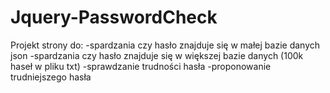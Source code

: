 # Jquery-PasswordCheck

Projekt strony do:
-spardzania czy hasło znajduje się w małej bazie danych json
-spardzania czy hasło znajduje się w większej bazie danych (100k haseł w pliku txt)
-sprawdzanie trudności hasła
-proponowanie trudniejszego hasła
